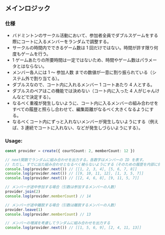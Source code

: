 ## メインロジック

### 仕様

- バドミントンのサークル活動において、参加者全員でダブルスゲームをする際にコートに入るメンバーをランダムで調整する。
- サークルの時間内でできるゲーム数は 1 回だけではない。時間が許す限り何度もゲームを行う。
- 1 ゲームあたりの所要時間は一定ではないため、時間やゲーム数はパラメータとはならない。
- メンバー各人には 1 〜 参加人数 までの数値が一意に割り振られている（システム外で割り当てる）。
- ダブルスなので、コート内に入れるメンバー 1 コートあたり 4 人とする。
- ダブルスのペアはこの機能では決めない（コート内に入った 4 人がじゃんけんなどで決定する）。
- なるべく重複が発生しないように、コート内に入るメンバーの組み合わせをすべての履歴と照らし合わせて、編集距離がなるべく大きくなるようにする。
- なるべくコート内にずっと入れないメンバーが発生しないようにする（例えば、3 連続でコートに入れない、などが発生しづらいようにする）。

### Usage:

```typescript
const provider = create({ courtCount: 2, memberCount: 12 })

// next関数でランダムに組み合わせを出力する。各数字はメンバーの ID を表す。
// ただし、すでに出た組み合わせとなるべく被らないようにする（そのための履歴を内部に保持している）。
console.log(provider.next()) // [[1, 2, 3, 4], [5, 6, 7, 8]]
console.log(provider.next()) // [[9, 10, 11, 12], [1, 3, 5, 7]]
console.log(provider.next()) // [[2, 4, 6, 8], [9, 11, 5, 7]]

// メンバーが途中参加する場合（引数は参加するメンバーの人数）
provider.join(2) 
console.log(provider.memberCount) // 14

// メンバーが途中離脱する場合（引数は離脱するメンバーの人数）
provider.leave(1)
console.log(provider.memberCount) // 13

// メンバーの増減を考慮してランダムに組み合わせを出力する
console.log(provider.next()) // [[1, 5, 6, 9], [2, 4, 11, 13]]
```

